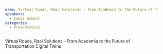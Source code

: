```yaml
--- 
name: Virtual Roads, Real Solutions - From Academia to the Future of Transportation Digital Twins 
speakers: 
  - Lukas Ambühl 
categories:
  - Presentation
---
```


Virtual Roads, Real Solutions - From Academia to the Future of Transportation Digital Twins